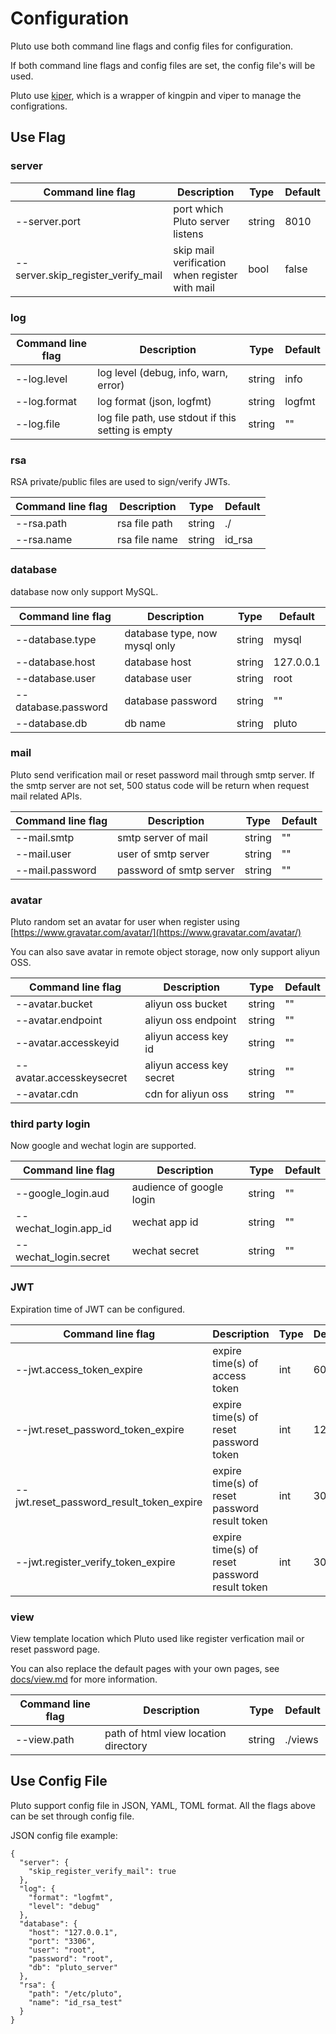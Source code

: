 # Configuration

Pluto use both command line flags and config files for configuration.

If both command line flags and config files are set, the config file's will be used.

Pluto use [kiper](https://github.com/leeif/kiper), which is a wrapper of kingpin and viper to manage the configrations.

## Use Flag

### server

|  Command line flag  |  Description  | Type | Default |
| ---- | ---- | ---- | ---- |
|--server.port| port which Pluto server listens | string | 8010 |
|--server.skip_register_verify_mail| skip mail verification when register with mail | bool | false |

### log

|  Command line flag  |  Description  | Type | Default |
| ---- | ---- | ---- | ---- |
|--log.level|log level (debug, info, warn, error)| string|info|
|--log.format|log format (json, logfmt)| string|logfmt|
|--log.file|log file path, use stdout if this setting is empty | string|""|

### rsa

RSA private/public files are used to sign/verify JWTs.

|  Command line flag  |  Description  | Type | Default |
| ---- | ---- | ---- | ---- |
|--rsa.path|rsa file path|string|./|
|--rsa.name|rsa file name|string|id_rsa|

### database

database now only support MySQL.

|  Command line flag  |  Description  | Type | Default |
| ---- | ---- | ---- | ---- |
|--database.type|database type, now mysql only|string|mysql|
|--database.host|database host|string|127.0.0.1|
|--database.user|database user|string|root|
|--database.password|database password|string|""|
|--database.db|db name|string|pluto|

### mail

Pluto send verification mail or reset password mail through smtp server. If the smtp server are not set, 500 status code will be return when request mail related APIs.

|  Command line flag  |  Description  | Type | Default |
| ---- | ---- | ---- | ---- |
|--mail.smtp|smtp server of mail|string|""|
|--mail.user|user of smtp server|string|""|
|--mail.password|password of smtp server|string|""|

### avatar

Pluto random set an avatar for user when register using [https://www.gravatar.com/avatar/](https://www.gravatar.com/avatar/)

You can also save avatar in remote object storage, now only support aliyun OSS.

|  Command line flag  |  Description  | Type | Default |
| ---- | ---- | ---- | ---- |
|--avatar.bucket|aliyun oss bucket|string|""|
|--avatar.endpoint|aliyun oss endpoint|string|""|
|--avatar.accesskeyid|aliyun access key id|string|""|
|--avatar.accesskeysecret|aliyun access key secret|string|""|
|--avatar.cdn|cdn for aliyun oss|string|""|

### third party login

Now google and wechat login are supported.

|  Command line flag  |  Description  | Type | Default |
| ---- | ---- | ---- | ---- |
|--google_login.aud|audience of google login|string|""|
|--wechat_login.app_id|wechat app id|string|""|
|--wechat_login.secret|wechat secret|string|""|


### JWT

Expiration time of JWT can be configured.

|  Command line flag  |  Description  | Type | Default |
| ---- | ---- | ---- | ---- |
|--jwt.access_token_expire|expire time(s) of access token|int|600|
|--jwt.reset_password_token_expire|expire time(s) of reset password token|int|1200|
|--jwt.reset_password_result_token_expire|expire time(s) of reset password result token|int|300|
|--jwt.register_verify_token_expire|expire time(s) of reset password result token|int|300|

### view

View template location which Pluto used like register verfication mail or reset password page.

You can also replace the default pages with your own pages, see [docs/view.md](https://github.com/MuShare/pluto/blob/master/docs/view.md) for more information.

|  Command line flag  |  Description  | Type | Default |
| ---- | ---- | ---- | ---- |
|--view.path|path of html view location directory|string|./views|

## Use Config File

Pluto support config file in JSON, YAML, TOML format. All the flags above can be set through config file.

JSON config file example:
```
{
  "server": {
    "skip_register_verify_mail": true
  },
  "log": {
    "format": "logfmt",
    "level": "debug"
  },
  "database": {
    "host": "127.0.0.1",
    "port": "3306",
    "user": "root",
    "password": "root",
    "db": "pluto_server"
  },
  "rsa": {
    "path": "/etc/pluto",
    "name": "id_rsa_test"
  }
}
```
